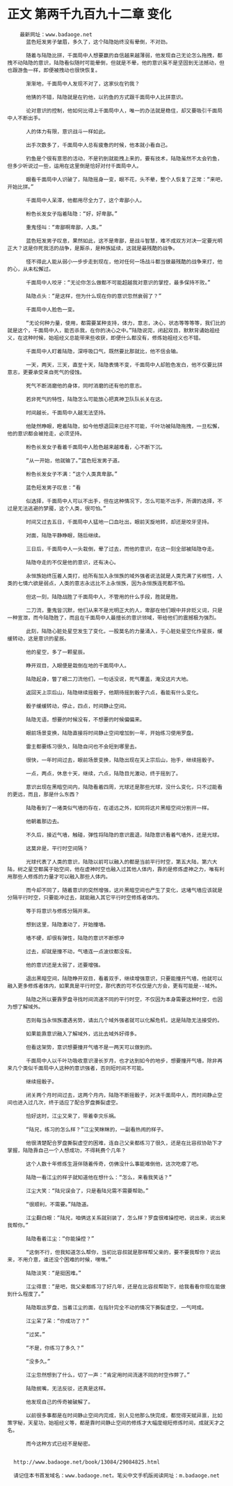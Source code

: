 # 正文 第两千九百九十二章 变化
        最新网址：www.badaoge.net
          蓝色短发男子皱眉，多久了，这个陆隐始终没有晕倒，不对劲。
      
          随着与陆隐比拼，千面局中人想要赢的自信越来越薄弱，他发现自己无论怎么拖拽，都拽不动陆隐的意识，陆隐看似随时可能晕倒，但就是不晕，他的意识虽不是坚固到无法撼动，但也跟游鱼一样，即便被拽动也很快恢复。
      
          渐渐地，千面局中人发现不对了，这家伙在钓我？
      
          他猜的不错，陆隐就是在钓他，以钓鱼的方式跟千面局中人比拼意识。
      
          论对意识的控制，他如何比得上千面局中人，唯一的办法就是稳住，却又要吸引千面局中人不断出手。
      
          人的体力有限，意识战斗一样如此。
      
          出手次数多了，千面局中人总有疲惫的时候，他本就小看自己。
      
          钓鱼是个很有意思的活动，不是钓到就能拽上来的，要有技术，陆隐虽然不太会钓鱼，但多少听说过一些，运用在这里倒是恰好对付千面局中人。
      
          眼看千面局中人识破了，陆隐摇身一变，眼不花，头不晕，整个人恢复了正常：“来吧，开始比拼。”
      
          千面局中人呆滞，他都用尽全力了，这个卑鄙小人。
      
          粉色长发女子指着陆隐：“好，好卑鄙。”
      
          重鬼怪叫：“卑鄙啊卑鄙，人类。”
      
          蓝色短发男子叹息，果然如此，这不是卑鄙，是战斗智慧，难不成双方对决一定要光明正大？这是你死我活的战争，是厮杀，是种族延续，这就是最残酷的战争。
      
          怪不得此人能从弱小一步步走到现在，他对任何一场战斗都当做最残酷的战争来打，他的心，从未松懈过。
      
          千面局中人咬牙：“无论你怎么做都不可能超越我对意识的掌控，最多保持不败。”
      
          陆隐点头：“是这样，但为什么现在你的意识忽然衰弱了？”
      
          千面局中人脸色一变。
      
          “无论何种力量，使用，都需要某种支持，体力，意志，决心，状态等等等等，我们比的就是这个，千面局中人，能否杀我，在你的决心之中。”陆隐说完，闭起双目，默默背诵始祖经义，在这种时候，始祖经义总能带来些收获，即便什么都没有，修炼始祖经义也不错。
      
          千面局中人盯着陆隐，深呼吸口气，既然要比那就比，他不信会输。
      
          一天，两天，三天，直至十天，陆隐表情不变，千面局中人却脸色发白，他不仅要比拼意志，更要承受来自死气的侵蚀。
      
          死气不断消磨他的身体，同时消磨的还有他的意志。
      
          若非死气的特性，陆隐怎么可能放心把真神卫队队长关在这。
      
          时间越长，千面局中人越无法坚持。
      
          他陡然睁眼，瞪着陆隐，如今他想退回来已经不可能，千叶功被陆隐拖拽，一旦松懈，他的意识都会被抢走，必须坚持。
      
          粉色长发女子看着千面局中人脸色越来越难看，心不断下沉。
      
          “从一开始，他就输了。”蓝色短发男子道。
      
          粉色长发女子不满：“这个人类真卑鄙。”
      
          蓝色短发男子叹息：“看
      
          似选择，千面局中人可以不出手，但在这种情况下，怎么可能不出手，所谓的选择，不过是无法逃避的梦魇，这个人类，很可怕。”
      
          时间又过去五日，千面局中人猛地一口血吐出，眼前天旋地转，却还是咬牙坚持。
      
          对面，陆隐平静睁眼，随后继续。
      
          三日后，千面局中人一头栽倒，晕了过去，而他的意识，在这一刻全部被陆隐夺走。
      
          陆隐夺走的不仅是他的意识，还有决心。
      
          永恒族始终压着人类打，给所有加入永恒族的域外强者说法就是人类充满了劣根性，人类的七情六欲是弱点，人类的意志永远比不上永恒族，因为永恒族连死都不怕。
      
          但这一刻，陆隐战胜了千面局中人，不管用的什么手段，胜就是胜。
      
          二刀流，重鬼皆沉默，他们从来不是光明正大的人，卑鄙在他们眼中并非贬义词，只是一种宣泄，而今陆隐胜了，而且在千面局中人最擅长的意识领域，带给他们的震撼极为强烈。
      
          此刻，陆隐心脏处星空发生了变化，一股莫名的力量涌入，于心脏处星空化作星辰，缓缓转动，这是意识的星辰。
      
          他的星空，多了一颗星辰。
      
          睁开双目，入眼便是栽倒在地的千面局中人。
      
          陆隐起身，瞥了眼二刀流他们，一句话没说，死气覆盖，淹没这片大地。
      
          返回天上宗后山，陆隐继续摇骰子，他期待摇到骰子六点，看能有什么变化。
      
          骰子缓缓转动，停止，四点，时间静止空间。
      
          陆隐无语，想要的时候没有，不想要的时候偏偏来。
      
          眼前场景变换，陆隐直接将时间静止空间增加到一年，开始练习使用罗盘。
      
          雷主都要练习很久，陆隐自问也不会短到哪里去。
      
          很快，一年时间过去，眼前场景变换，陆隐出现在天上宗后山，抬手，继续摇骰子。
      
          一点，两点，休息十天，继续，六点，陆隐目光激动，终于摇到了。
      
          意识出现在黑暗空间内，陆隐看着四周，光球还是那些光球，没什么变化，只不过能看的更远，而且，那是什么东西？
      
          陆隐看到了一堵类似气墙的存在，在遥远之外，如同将这片黑暗空间分割开一样。
      
          他朝着那边去。
      
          不久后，接近气墙，触碰，弹性将陆隐的意识震退，陆隐意识看着气墙外，还是光球。
      
          这莫非是，平行时空间隔？
      
          光球代表了人类的意识，陆隐以前可以融入的都是当前平行时空，第五大陆，第六大陆，树之星空都属于始空间，他在虚神时空也融入过其他人体内，靠的是修炼虚神之力，唯有利用那些人修炼的力量才可以融入那些人体内。
      
          而今却不同了，随着意识的突然增强，这片黑暗空间也产生了变化，这堵气墙应该就是分隔平行时空，只要能冲过去，就能融入其它平行时空修炼者体内。
      
          等于将意识与修炼分隔开来。
      
          想到这里，陆隐激动了，开始撞墙。
      
          墙不硬，却很有弹性，陆隐的意识不断想冲
      
          过去，却就是撞不动，气墙连一点波纹都没有。
      
          他的意识还是太弱了，还要增强。
      
          退出黑暗空间，陆隐睁开双目，看着双手，继续增强意识，只要能撞开气墙，他就可以融入更多修炼者体内，如果真是平行时空，那代表的可不仅仅是六方会，更有可能是--域外。
      
          陆隐之所以要靠罗盘寻找时间流速不同的平行时空，不仅因为本身需要这种时空，也因为想了解域外。
      
          否则每当永恒族遭遇劣势，请出几个域外强者就可以化解危机，这是陆隐无法接受的。
      
          如果能靠意识融入了解域外，远比去域外好得多。
      
          但看这架势，意识想要撞开气墙不是一两天可以做到的。
      
          千面局中人以千叶功吸收意识漫长岁月，也才达到如今的地步，想要撞开气墙，除非再来几个类似千面局中人这种的意识强者，否则短时间不可能。
      
          继续摇骰子。
      
          闭关两个月时间过去，这两个月内，陆隐不断摇骰子，对决千面局中人，而时间静止空间也进入过几次，终于适应了配合罗盘撕裂虚空。
      
          恰好这时，江尘又来了，带着幸灾乐祸。
      
          “陆兄，练习的怎么样？”江尘笑眯眯的，一副看热闹的样子。
      
          他很清楚配合罗盘撕裂虚空的困难，连自己父亲都练习了很久，还是在比容叔协助下才掌握，陆隐靠自己一个人想成功，不得耗费个几年？
      
          这个人数十年修炼生涯伴随着传奇，仿佛没什么事能难倒他，这次吃瘪了吧。
      
          陆隐一看江尘的样子就知道他在想什么：“怎么，来看我笑话？”
      
          江尘大笑：“陆兄误会了，只是看陆兄需不需要帮助。”
      
          “很顺利，不需要。”陆隐道。
      
          江尘翻白眼：“陆兄，咱俩这关系就别装了，怎么样？罗盘很难操控吧，说出来，说出来我帮你。”
      
          陆隐看着江尘：“你能操控？”
      
          “这倒不行，但我知道怎么帮你，当初比容叔就是那样帮父亲的，要不要我帮你？说出来，不用介意，谁还没个困难的时候，嘿嘿。”
      
          陆隐淡笑：“是挺困难。”
      
          江尘得意：“是吧，我父亲都练习了好几年，还是在比容叔帮助下，给我看看你现在能做到什么程度了。”
      
          陆隐取出罗盘，当着江尘的面，在指针完全不动的情况下撕裂虚空，一气呵成。
      
          江尘呆了呆：“你成功了？”
      
          “过奖。”
      
          “不是，你练习了多久？”
      
          “没多久。”
      
          江尘忽然想到了什么，切了一声：“肯定用时间流速不同的时空作弊了。”
      
          陆隐抿嘴，无法反驳，还真是这样。
      
          他发现自己的传奇被破解了。
      
          以前很多事都是在时间静止空间内完成，别人见他那么快完成，都觉得天赋异禀，比如策字秘，天星功，始祖经义等，都是靠时间静止空间的修炼才大幅度缩短修炼时间，成就天才之名。
      
          而今这种方式已经不是秘密。
      
      
      http://www.badaoge.net/book/13084/29084825.html
      
      请记住本书首发域名：www.badaoge.net。笔尖中文手机版阅读网址：m.badaoge.net